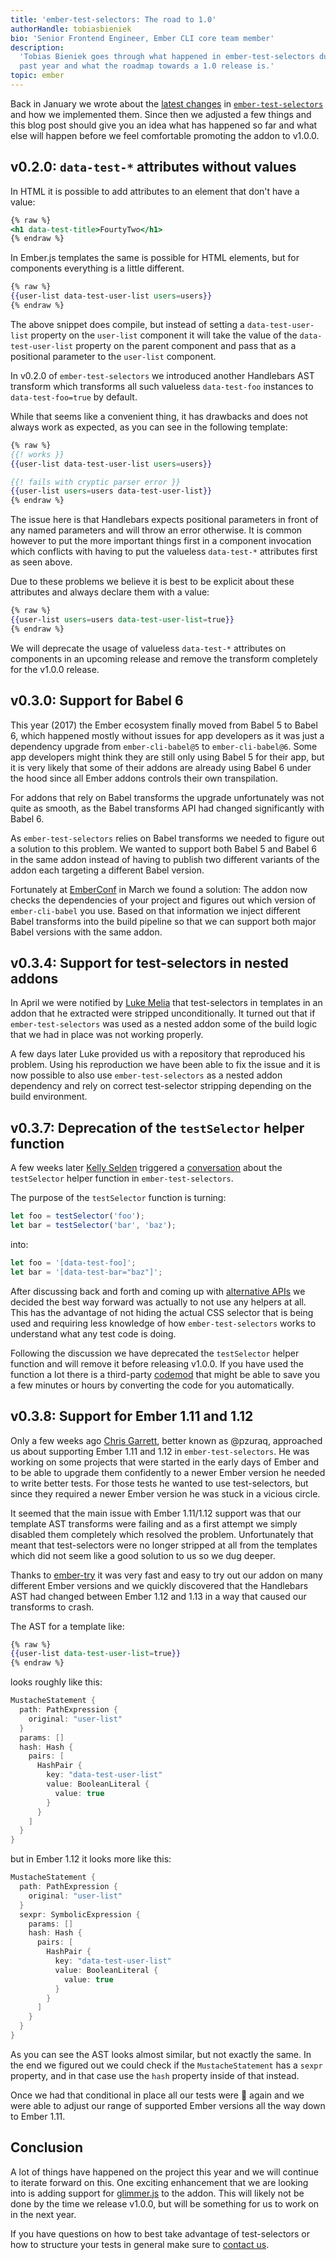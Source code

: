 ```yaml
---
title: 'ember-test-selectors: The road to 1.0'
authorHandle: tobiasbieniek
bio: 'Senior Frontend Engineer, Ember CLI core team member'
description:
  'Tobias Bieniek goes through what happened in ember-test-selectors during the
  past year and what the roadmap towards a 1.0 release is.'
topic: ember
---
```


Back in January we wrote about the
[latest changes](/blog/2017/01/13/ember-test-selectors) in
[`ember-test-selectors`](https://github.com/simplabs/ember-test-selectors) and
how we implemented them. Since then we adjusted a few things and this blog post
should give you an idea what has happened so far and what else will happen
before we feel comfortable promoting the addon to v1.0.0.

<!--break-->

## v0.2.0: `data-test-*` attributes without values

In HTML it is possible to add attributes to an element that don't have a value:

```handlebars
{% raw %}
<h1 data-test-title>FourtyTwo</h1>
{% endraw %}
```

In Ember.js templates the same is possible for HTML elements, but for components
everything is a little different.

```handlebars
{% raw %}
{{user-list data-test-user-list users=users}}
{% endraw %}
```

The above snippet does compile, but instead of setting a `data-test-user-list`
property on the `user-list` component it will take the value of the
`data-test-user-list` property on the parent component and pass that as a
positional parameter to the `user-list` component.

In v0.2.0 of `ember-test-selectors` we introduced another Handlebars AST
transform which transforms all such valueless `data-test-foo` instances to
`data-test-foo=true` by default.

While that seems like a convenient thing, it has drawbacks and does not always
work as expected, as you can see in the following template:

```handlebars
{% raw %}
{{! works }}
{{user-list data-test-user-list users=users}}

{{! fails with cryptic parser error }}
{{user-list users=users data-test-user-list}}
{% endraw %}
```

The issue here is that Handlebars expects positional parameters in front of any
named parameters and will throw an error otherwise. It is common however to put
the more important things first in a component invocation which conflicts with
having to put the valueless `data-test-*` attributes first as seen above.

Due to these problems we believe it is best to be explicit about these
attributes and always declare them with a value:

```handlebars
{% raw %}
{{user-list users=users data-test-user-list=true}}
{% endraw %}
```

We will deprecate the usage of valueless `data-test-*` attributes on components
in an upcoming release and remove the transform completely for the v1.0.0
release.

## v0.3.0: Support for Babel 6

This year (2017) the Ember ecosystem finally moved from Babel 5 to Babel 6,
which happened mostly without issues for app developers as it was just a
dependency upgrade from `ember-cli-babel@5` to `ember-cli-babel@6`. Some app
developers might think they are still only using Babel 5 for their app, but it
is very likely that some of their addons are already using Babel 6 under the
hood since all Ember addons controls their own transpilation.

For addons that rely on Babel transforms the upgrade unfortunately was not quite
as smooth, as the Babel transforms API had changed significantly with Babel 6.

As `ember-test-selectors` relies on Babel transforms we needed to figure out a
solution to this problem. We wanted to support both Babel 5 and Babel 6 in the
same addon instead of having to publish two different variants of the addon each
targeting a different Babel version.

Fortunately at [EmberConf](http://emberconf.com/) in March we found a solution:
The addon now checks the dependencies of your project and figures out which
version of `ember-cli-babel` you use. Based on that information we inject
different Babel transforms into the build pipeline so that we can support both
major Babel versions with the same addon.

## v0.3.4: Support for test-selectors in nested addons

In April we were notified by [Luke Melia](https://github.com/lukemelia) that
test-selectors in templates in an addon that he extracted were stripped
unconditionally. It turned out that if `ember-test-selectors` was used as a
nested addon some of the build logic that we had in place was not working
properly.

A few days later Luke provided us with a repository that reproduced his problem.
Using his reproduction we have been able to fix the issue and it is now possible
to also use `ember-test-selectors` as a nested addon dependency and rely on
correct test-selector stripping depending on the build environment.

## v0.3.7: Deprecation of the `testSelector` helper function

A few weeks later [Kelly Selden](https://github.com/kellyselden) triggered a
[conversation](https://github.com/simplabs/ember-test-selectors/issues/121)
about the `testSelector` helper function in `ember-test-selectors`.

The purpose of the `testSelector` function is turning:

```js
let foo = testSelector('foo');
let bar = testSelector('bar', 'baz');
```

into:

```js
let foo = '[data-test-foo]';
let bar = '[data-test-bar="baz"]';
```

After discussing back and forth and coming up with
[alternative APIs](https://github.com/simplabs/ember-test-selectors/pull/122) we
decided the best way forward was actually to not use any helpers at all. This
has the advantage of not hiding the actual CSS selector that is being used and
requiring less knowledge of how `ember-test-selectors` works to understand what
any test code is doing.

Following the discussion we have deprecated the `testSelector` helper function
and will remove it before releasing v1.0.0. If you have used the function a lot
there is a third-party
[codemod](https://github.com/lorcan/test-selectors-codemod) that might be able
to save you a few minutes or hours by converting the code for you automatically.

## v0.3.8: Support for Ember 1.11 and 1.12

Only a few weeks ago [Chris Garrett](https://github.com/pzuraq/), better known
as @pzuraq, approached us about supporting Ember 1.11 and 1.12 in
`ember-test-selectors`. He was working on some projects that were started in the
early days of Ember and to be able to upgrade them confidently to a newer Ember
version he needed to write better tests. For those tests he wanted to use
test-selectors, but since they required a newer Ember version he was stuck in a
vicious circle.

It seemed that the main issue with Ember 1.11/1.12 support was that our template
AST transforms were failing and as a first attempt we simply disabled them
completely which resolved the problem. Unfortunately that meant that
test-selectors were no longer stripped at all from the templates which did not
seem like a good solution to us so we dug deeper.

Thanks to [ember-try](https://github.com/ember-cli/ember-try) it was very fast
and easy to try out our addon on many different Ember versions and we quickly
discovered that the Handlebars AST had changed between Ember 1.12 and 1.13 in a
way that caused our transforms to crash.

The AST for a template like:

```handlebars
{% raw %}
{{user-list data-test-user-list=true}}
{% endraw %}
```

looks roughly like this:

```kotlin
MustacheStatement {
  path: PathExpression {
    original: "user-list"
  }
  params: []
  hash: Hash {
    pairs: [
      HashPair {
        key: "data-test-user-list"
        value: BooleanLiteral {
          value: true
        }
      }
    ]
  }
}
```

but in Ember 1.12 it looks more like this:

```kotlin
MustacheStatement {
  path: PathExpression {
    original: "user-list"
  }
  sexpr: SymbolicExpression {
    params: []
    hash: Hash {
      pairs: [
        HashPair {
          key: "data-test-user-list"
          value: BooleanLiteral {
            value: true
          }
        }
      ]
    }
  }
}
```

As you can see the AST looks almost similar, but not exactly the same. In the
end we figured out we could check if the `MustacheStatement` has a `sexpr`
property, and in that case use the `hash` property inside of that instead.

Once we had that conditional in place all our tests were 🍏 again and we were
able to adjust our range of supported Ember versions all the way down to Ember
1.11.

## Conclusion

A lot of things have happened on the project this year and we will continue to
iterate forward on this. One exciting enhancement that we are looking into is
adding support for [glimmer.js](https://glimmerjs.com/) to the addon. This will
likely not be done by the time we release v1.0.0, but will be something for us
to work on in the next year.

If you have questions on how to best take advantage of test-selectors or how to
structure your tests in general make sure to [contact us](/contact/).
